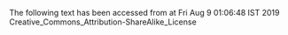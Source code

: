 The following text has been accessed from at Fri Aug 9 01:06:48 IST 2019
Creative_Commons_Attribution-ShareAlike_License
